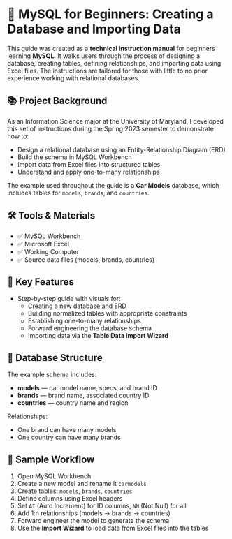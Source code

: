 # 🧠 MySQL for Beginners: Creating a Database and Importing Data

This guide was created as a **technical instruction manual** for beginners learning **MySQL**. It walks users through the process of designing a database, creating tables, defining relationships, and importing data using Excel files. The instructions are tailored for those with little to no prior experience working with relational databases.

## 📚 Project Background

As an Information Science major at the University of Maryland, I developed this set of instructions during the Spring 2023 semester to demonstrate how to:

- Design a relational database using an Entity-Relationship Diagram (ERD)
- Build the schema in MySQL Workbench
- Import data from Excel files into structured tables
- Understand and apply one-to-many relationships

The example used throughout the guide is a **Car Models** database, which includes tables for `models`, `brands`, and `countries`.

## 🛠️ Tools & Materials

- ✅ MySQL Workbench
- ✅ Microsoft Excel
- ✅ Working Computer
- ✅ Source data files (models, brands, countries)

## 🚀 Key Features

- Step-by-step guide with visuals for:
  - Creating a new database and ERD
  - Building normalized tables with appropriate constraints
  - Establishing one-to-many relationships
  - Forward engineering the database schema
  - Importing data via the **Table Data Import Wizard**

## 🧱 Database Structure

The example schema includes:

- **models** — car model name, specs, and brand ID
- **brands** — brand name, associated country ID
- **countries** — country name and region

Relationships:
- One brand can have many models
- One country can have many brands

## 🔁 Sample Workflow

1. Open MySQL Workbench
2. Create a new model and rename it `carmodels`
3. Create tables: `models`, `brands`, `countries`
4. Define columns using Excel headers
5. Set `AI` (Auto Increment) for ID columns, `NN` (Not Null) for all
6. Add 1:n relationships (models → brands → countries)
7. Forward engineer the model to generate the schema
8. Use the **Import Wizard** to load data from Excel files into the tables

